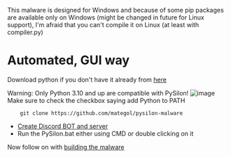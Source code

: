 This malware is designed for Windows and because of some pip packages are available only on Windows (might be changed in future for Linux support), I'm afraid that you can't compile it on Linux (at least with compiler.py)

# Automated, GUI way

Download python if you don't have it already from [here](https://www.python.org/downloads/)

Warning: Only Python 3.10 and up are compatible with PySilon!
![image](https://github.com/mategol/PySilon-malware/assets/85312115/62aa88ad-190f-4099-8893-f4c83aabe915)
Make sure to check the checkbox saying add Python to PATH

```shell
    git clone https://github.com/mategol/pysilon-malware
```

- [Create Discord BOT and server](https://github.com/mategol/PySilon-malware/wiki/Setup#creating-a-discord-server-for-controlling-the-malware)  
- Run the PySilon.bat either using CMD or double clicking on it

Now follow on with [building the malware](https://github.com/mategol/PySilon-malware/wiki/Building-executable)
